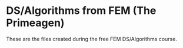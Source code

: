 # DS/Algorithms from FEM (The Primeagen)

These are the files created during the free FEM DS/Algorithms course.


